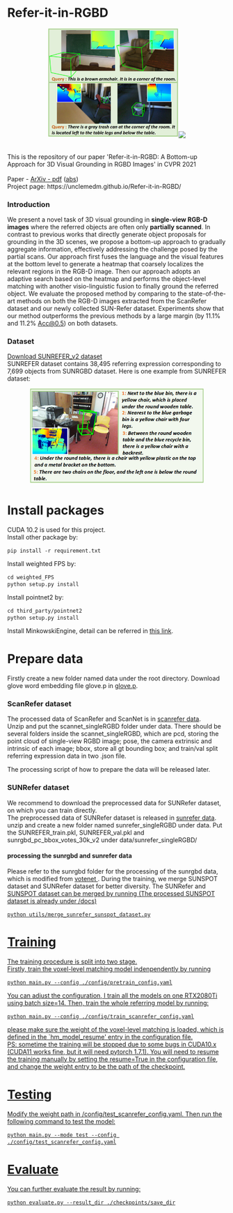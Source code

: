 # Refer-it-in-RGBD
<p align="center"><img src="docs/teaser.png" width="300px"/><img src="docs/projectpage.gif" width="330px"></p></br>
This is the repository of our paper 'Refer-it-in-RGBD: A Bottom-up Approach for 3D Visual Grounding in RGBD Images' in CVPR 2021</br>
<br>
Paper - <a href="https://arxiv.org/pdf/2103.07894" target="__blank">ArXiv - pdf</a> (<a href="https://arxiv.org/abs/2103.07894" target="__blank">abs</a>) 
<br>
Project page: https://unclemedm.github.io/Refer-it-in-RGBD/ <br>

### Introduction
We present a novel task of 3D visual grounding in <b>single-view RGB-D images</b> where the referred objects are often only <b>partially scanned</b>. 
In contrast to previous works that directly generate object proposals for grounding in the 3D scenes, we propose a bottom-up approach to gradually aggregate information, effectively addressing the challenge posed by the partial scans. 
Our approach first fuses the language and the visual features at the bottom level to generate a heatmap that coarsely localizes the relevant regions in the RGB-D image. Then our approach adopts an adaptive search based on the heatmap and performs the object-level matching with another visio-linguistic fusion to finally ground the referred object. 
We evaluate the proposed method by comparing to the state-of-the-art methods on both the RGB-D images extracted from the ScanRefer dataset and our newly collected SUN-Refer dataset. Experiments show that our method outperforms the previous methods by a large margin (by 11.1% and 11.2%  Acc@0.5) on both datasets.

### Dataset
<a href="https://unclemedm.github.io/Refer-it-in-RGBD/SUNREFER_v2.json">Download SUNREFER_v2 dataset</a><br>
SUNREFER dataset contains 38,495 referring expression corresponding to 7,699 objects from SUNRGBD dataset. Here is one example from SUNREFER dataset:
<p align="center"><img src="docs/dataset_example.png" width="400px"/></p>

# Install packages
CUDA 10.2 is used for this project. <br>
Install other package by:
```angular2
pip install -r requirement.txt
```
Install weighted FPS by:
```angular2
cd weighted_FPS
python setup.py install
```
Install pointnet2 by:
```angular2
cd third_party/pointnet2
python setup.py install
```
Install MinkowskiEngine, detail can be referred in <a href="https://github.com/NVIDIA/MinkowskiEngine" target="__blank">this link</a>.

# Prepare data
Firstly create a new folder named data under the root directory. Download glove word embedding file glove.p in <a href='http://kaldir.vc.in.tum.de/glove.p' target='__blank'> glove.p</a>.
### ScanRefer dataset
The processed data of ScanRefer and ScanNet is in <a href="https://cuhko365-my.sharepoint.com/:f:/g/personal/115010192_link_cuhk_edu_cn/EpdaZpFCBNBKsV2LxMhf7ckBQiMSv5g6_dBb0bAV2kYRhQ?e=6fP2ri" target="__blank"> scanrefer data</a>.
<br>
 Unzip and put the scannet_singleRGBD folder under data. There should be several folders inside the scannet_singleRGBD,
 which are pcd, storing the point cloud of single-view RGBD image; pose, the camera extrinsic and intrinsic of each image; bbox, store all gt bounding box; and train/val split referring expression data in two .json file.
 

The processing script of how to prepare the data will be released later.

### SUNRefer dataset
We recommend to download the preprocessed data for SUNRefer dataset, on which you can train directly.<br>
The preprocessed data of SUNRefer dataset is released in <a href="https://cuhko365-my.sharepoint.com/:f:/g/personal/115010192_link_cuhk_edu_cn/Euyrz75TiEpElKzBxgM_21IB9Y7aMfzlol9vLhVRwiodug?e=b7JRR4" target="__blank"> sunrefer data</a>.
<br>
unzip and create a new folder named sunrefer_singleRGBD under data. Put the SUNREFER_train.pkl, SUNREFER_val.pkl and sunrgbd_pc_bbox_votes_30k_v2 under data/sunrefer_singleRGBD/ <br>
#### processing the sunrgbd and sunrefer data
Please refer to the sunrgbd folder for the processing of the sunrgbd data, which is modified from <a href='https://github.com/facebookresearch/votenet/tree/master/sunrgbd' target='__blank'> votenet </a>.
During the training, we merge SUNSPOT dataset and SUNRefer dataset for better diversity.
The SUNRefer and <a href='https://arpg.github.io/sunspot/' target='__blank'>SUNSPOT dataset can be merged by running (The processed SUNSPOT dataset is already under /docs)
```angular2
python utils/merge_sunrefer_sunspot_dataset.py
```

# Training
The training procedure is split into two stage.<br>
Firstly, train the voxel-level matching model indenpendently by running
```angular2
python main.py --config ./config/pretrain_config.yaml
```
You can adjust the configuration, I train all the models on one RTX2080Ti using batch size=14.
Then, train the whole referring model by running:
```angular2
python main.py --config ./config/train_scanrefer_config.yaml
```
please make sure the weight of the voxel-level matching is loaded, which is defined in the
`hm_model_resume' entry in the configuration file.
<br>PS: sometime the training will be stopped due to some bugs in CUDA10.x (CUDA11 works fine, but it will need pytorch 1.7.1). You will need to resume the training manually
by setting the resume=True in the configuration file, and change the weight entry to be the path of the checkpoint.
# Testing
Modify the weight path in /config/test_scanrefer_config.yaml. Then run the following command to test the model:
```angular2
python main.py --mode test --config ./config/test_scanrefer_config.yaml
```
# Evaluate
You can further evaluate the result by running:
```angular2
python evaluate.py --result_dir ./checkpoints/save_dir
```
